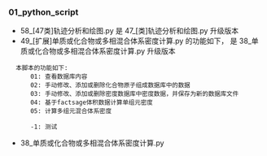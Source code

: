 ### 01_python_script
 
- 58_[47类]轨迹分析和绘图.py 是 47_[类]轨迹分析和绘图.py 升级版本
- 49_[扩展]单质或化合物或多相混合体系密度计算.py 的功能如下， 是 38_单质或化合物或多相混合体系密度计算.py 升级版本
```
  本脚本的功能如下:
      01: 查看数据库内容
      02: 手动修改、添加或删除化合物原子组成数据库中的数据
      03: 手动修改、添加或删除密度数据库中密度数据，并保存为新的数据库文件
      04: 基于factsage体积数据计算单组元密度
      05: 计算多组元混合体系密度
      
      -1: 测试
```
-  38_单质或化合物或多相混合体系密度计算.py
```

```
